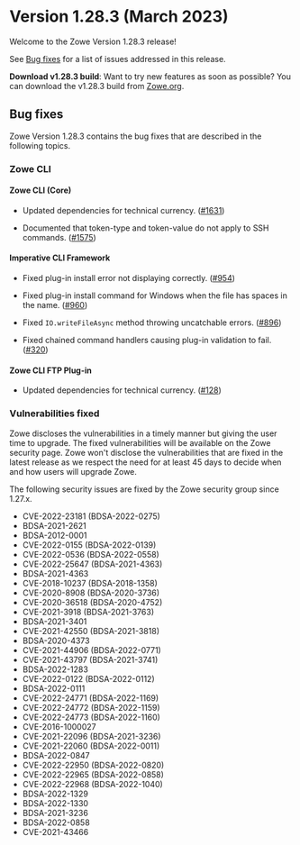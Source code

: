 # Version 1.28.3 (March 2023)

Welcome to the Zowe Version 1.28.3 release!

See [Bug fixes](#bug-fixes) for a list of issues addressed in this release.

**Download v1.28.3 build**: Want to try new features as soon as possible? You can download the v1.28.3 build from [Zowe.org](https://www.zowe.org/download.html).

## Bug fixes

Zowe Version 1.28.3 contains the bug fixes that are described in the following topics.

### Zowe CLI

#### Zowe CLI (Core)

- Updated dependencies for technical currency. ([#1631](https://github.com/zowe/zowe-cli/pull/1631))

- Documented that token-type and token-value do not apply to SSH commands. ([#1575](https://github.com/zowe/zowe-cli/pull/1575))
#### Imperative CLI Framework

- Fixed plug-in install error not displaying correctly. ([#954](https://github.com/zowe/imperative/issues/954))

- Fixed plug-in install command for Windows when the file has spaces in the name. ([#960](https://github.com/zowe/imperative/pull/960))

- Fixed `IO.writeFileAsync` method throwing uncatchable errors. ([#896](https://github.com/zowe/imperative/issues/896))

- Fixed chained command handlers causing plug-in validation to fail. ([#320](https://github.com/zowe/imperative/issues/320))

#### Zowe CLI FTP Plug-in

- Updated dependencies for technical currency. ([#128](https://github.com/zowe/zowe-cli-ftp-plugin/pull/128))

### Vulnerabilities fixed

Zowe discloses the vulnerabilities in a timely manner but giving the user time to upgrade. The fixed vulnerabilities will be available on the Zowe security page. Zowe won't disclose the vulnerabilities that are fixed in the latest release as we respect the need for at least 45 days to decide when and how users will upgrade Zowe.

The following security issues are fixed by the Zowe security group since 1.27.x.

 - CVE-2022-23181 (BDSA-2022-0275)
 - BDSA-2021-2621
 - BDSA-2012-0001
 - CVE-2022-0155 (BDSA-2022-0139)
 - CVE-2022-0536 (BDSA-2022-0558)
 - CVE-2022-25647 (BDSA-2021-4363)
 - BDSA-2021-4363
 - CVE-2018-10237 (BDSA-2018-1358)
 - CVE-2020-8908 (BDSA-2020-3736)
 - CVE-2020-36518 (BDSA-2020-4752)
 - CVE-2021-3918 (BDSA-2021-3763)
 - BDSA-2021-3401
 - CVE-2021-42550 (BDSA-2021-3818)
 - BDSA-2020-4373
 - CVE-2021-44906 (BDSA-2022-0771)
 - CVE-2021-43797 (BDSA-2021-3741)
 - BDSA-2022-1283
 - CVE-2022-0122 (BDSA-2022-0112)
 - BDSA-2022-0111
 - CVE-2022-24771 (BDSA-2022-1169)
 - CVE-2022-24772 (BDSA-2022-1159)
 - CVE-2022-24773 (BDSA-2022-1160)
 - CVE-2016-1000027
 - CVE-2021-22096 (BDSA-2021-3236)
 - CVE-2021-22060 (BDSA-2022-0011)
 - BDSA-2022-0847
 - CVE-2022-22950 (BDSA-2022-0820)
 - CVE-2022-22965 (BDSA-2022-0858)
 - CVE-2022-22968 (BDSA-2022-1040)
 - BDSA-2022-1329
 - BDSA-2022-1330
 - BDSA-2021-3236
 - BDSA-2022-0858
 - CVE-2021-43466